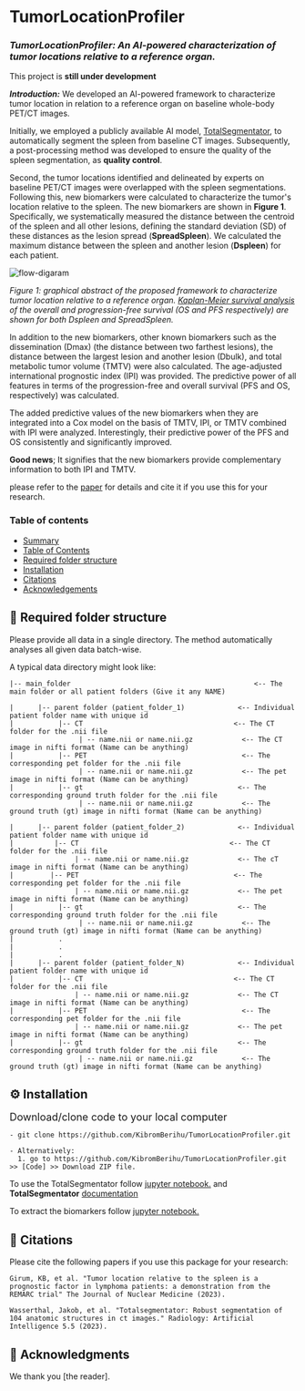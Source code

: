 # TumorLocationProfiler


### *TumorLocationProfiler: An AI-powered characterization of tumor locations relative to a reference organ.*

  This project is **still under development**

***Introduction:***
We developed an AI-powered framework to characterize tumor location in relation to a reference organ on baseline whole-body PET/CT images.
<!-- Briefly, first, we used a publicly available AI model called ![TotalSegmentator](https://github.com/wasserth/TotalSegmentator), to automatically segment the spleen from baseline CT images.
A post-processing was developed to ensure the quality of the spleen segmentation.-->

Initially, we employed a publicly available AI model, [TotalSegmentator](https://github.com/wasserth/TotalSegmentator), to automatically segment the spleen from baseline CT images. 
Subsequently, a post-processing method was developed to ensure the quality of the spleen segmentation, as **quality control**.


Second, the tumor locations identified and delineated by experts on baseline PET/CT images were overlapped with the spleen segmentations. Following this, new biomarkers were calculated to characterize the tumor's location relative to the spleen. 
The new biomarkers are shown in **Figure 1**. Specifically, we systematically measured the distance between the centroid of the spleen and all other lesions, defining the standard deviation (SD) of these distances as
the lesion spread (**SpreadSpleen**). We calculated the maximum distance between the spleen and another lesion (**Dspleen**) for each patient.

![flow-digaram](https://github.com/KibromBerihu/TumorLocationProfiler/blob/main/images/graphical-abstract.png)

*Figure 1: graphical abstract of the proposed framework to characterize tumor location relative to a reference organ. [Kaplan-Meier survival analysis](https://lifelines.readthedocs.io/en/latest/Survival%20analysis%20with%20lifelines.html) of the overall and progression-free survival (OS and PFS respectively) are shown for both Dspleen and SpreadSpleen.*


In addition to the new biomarkers, other known biomarkers such as the dissemination (Dmax) (the distance between two farthest lesions), the distance between the largest lesion and another lesion (Dbulk), and total metabolic tumor volume (TMTV) were also calculated.
The age-adjusted international prognostic index (IPI) was provided. The predictive power of all features in terms of the progression-free and overall survival (PFS and OS, respectively) was calculated.

The added predictive values of the new biomarkers when they are integrated into a Cox model on the basis of TMTV, IPI, or TMTV combined with IPI were analyzed. Interestingly, their predictive power of the PFS and OS consistently and significantly improved.

**Good news**; It signifies that the new biomarkers provide complementary information to both IPI and TMTV.


please refer to the [paper](https://hal.science/hal-04305558/document) for details and cite it if you use this for your research. 

### Table of contents  
- [Summary](#introduction)
- [Table of Contents](#table-of-contents)
- [ Required folder structure](#-required-folder-structure)
- [Installation](#installation)
- [Citations](#-citations)
- [Acknowledgements](#-acknowledgments)



## 📁 Required folder structure
Please provide all data in a single directory. The method automatically analyses all given data batch-wise. 

A typical data directory might look like:

    |-- main_folder                                             <-- The main folder or all patient folders (Give it any NAME)

    |      |-- parent folder (patient_folder_1)             <-- Individual patient folder name with unique id
    |           |-- CT                                     <-- The CT folder for the .nii file
                     | -- name.nii or name.nii.gz            <-- The CT image in nifti format (Name can be anything)
    |           |-- PET                                      <-- The corresponding pet folder for the .nii file  
                     | -- name.nii or name.nii.gz            <-- The pet image in nifti format (Name can be anything)
    |           |-- gt                                      <-- The corresponding ground truth folder for the .nii file  
                     | -- name.nii or name.nii.gz            <-- The ground truth (gt) image in nifti format (Name can be anything)
                     
    |      |-- parent folder (patient_folder_2)             <-- Individual patient folder name with unique id
    |          |-- CT                                     <-- The CT folder for the .nii file
                    | -- name.nii or name.nii.gz            <-- The cT image in nifti format (Name can be anything)
    |         |-- PET                                      <-- The corresponding pet folder for the .nii file  
                    | -- name.nii or name.nii.gz            <-- The pet image in nifti format (Name can be anything)
    |           |-- gt                                      <-- The corresponding ground truth folder for the .nii file  
                     | -- name.nii or name.nii.gz            <-- The ground truth (gt) image in nifti format (Name can be anything)                                         
    |           .
    |           .
    |           .
    |      |-- parent folder (patient_folder_N)             <-- Individual patient folder name with unique id
    |           |-- CT                                     <-- The CT folder for the .nii file
                    | -- name.nii or name.nii.gz            <-- The CT image in nifti format (Name can be anything)
    |           |-- PET                                      <-- The corresponding pet folder for the .nii file  
                    | -- name.nii or name.nii.gz            <-- The pet image in nifti format (Name can be anything)
    |           |-- gt                                      <-- The corresponding ground truth folder for the .nii file  
                     | -- name.nii or name.nii.gz            <-- The ground truth (gt) image in nifti format (Name can be anything)                    
                    
## ⚙️  Installation <a name="installation"> </a>
  

<font size='4'> Download/clone code to your local computer </font> 


    - git clone https://github.com/KibromBerihu/TumorLocationProfiler.git
   
    - Alternatively:
      1. go to https://github.com/KibromBerihu/TumorLocationProfiler.git >> [Code] >> Download ZIP file.
      
               
To use the TotalSegmentator follow [jupyter notebook.](./totalsegmentator/TotalSegmentator.ipynb) and **TotalSegmentator** [documentation](https://github.com/wasserth/TotalSegmentator)

To extract the biomarkers follow [jupyter notebook.](./features_extractor/spleen_based_features_extraction.ipynb)

## 📖 Citations 
Please cite the following papers if you use this package for your research:
```
Girum, KB, et al. "Tumor location relative to the spleen is a prognostic factor in lymphoma patients: a demonstration from the REMARC trial" The Journal of Nuclear Medicine (2023).

Wasserthal, Jakob, et al. "Totalsegmentator: Robust segmentation of 104 anatomic structures in ct images." Radiology: Artificial Intelligence 5.5 (2023).
```

## 🙏 Acknowledgments
We thank you [the reader].  
